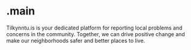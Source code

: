 # .main
Tilkynntu.is is your dedicated platform for reporting local problems and concerns in the community. Together, we can drive positive change and make our neighborhoods safer and better places to live.
